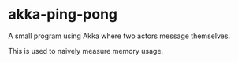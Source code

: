 # akka-ping-pong

A small program using Akka where two actors message themselves.

This is used to naively measure memory usage.

